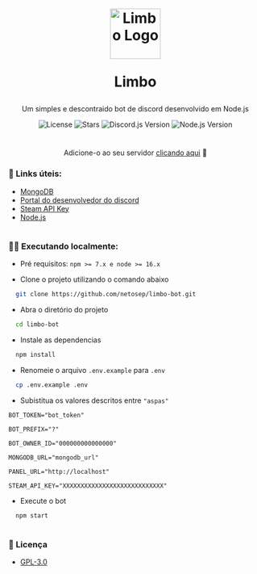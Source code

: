 <h1 align="center">
    <img src="https://i.imgur.com/E9hTV64.png" alt="Limbo Logo" width="100">
    <p>Limbo</p>
</h1>

<div align="center">
    <p>Um simples e descontraido bot de discord desenvolvido em Node.js</p>
    <img alt="License" src="https://img.shields.io/github/license/netosep/limbo-bot?color=black&logo=apache&logoColor=white">
    <img alt="Stars" src="https://img.shields.io/github/stars/netosep/limbo-bot?color=black&logo=github&logoColor=white">
    <img alt="Discord.js Version" src="https://img.shields.io/npm/v/discord.js?color=black&label=discord.js&logo=discord&logoColor=white">
    <img alt="Node.js Version" src="https://img.shields.io/npm/v/node?color=black&label=node&logo=node.js&logoColor=white">
</div>

#

<p align="center">Adicione-o ao seu servidor <a href="https://discord.com/oauth2/authorize?=&client_id=699289718348578836&scope=bot&permissions=8">clicando aqui</a> 🖤</p>

### 🔗 Links úteis:
<ul>
    <li><a href="https://account.mongodb.com/account/login">MongoDB</a></li>
    <li><a href="https://discord.com/developers/applications">Portal do desenvolvedor do discord</a></li>
    <li><a href="https://steamcommunity.com/dev/apikey">Steam API Key</a></li>
    <li><a href="https://nodejs.org/pt-br/">Node.js</a></li>
</ul>

#

### 👨‍💻 Executando localmente:

- Pré requisitos: `npm >= 7.x e node >= 16.x`

- Clone o projeto utilizando o comando abaixo
```bash
  git clone https://github.com/netosep/limbo-bot.git
```

- Abra o diretório do projeto
```bash
  cd limbo-bot
```

- Instale as dependencias
```bash
  npm install
```

- Renomeie o arquivo `.env.example` para `.env`
```bash
  cp .env.example .env
```

- Subistitua os valores descritos entre `"aspas"`
```env
BOT_TOKEN="bot_token"

BOT_PREFIX="?"

BOT_OWNER_ID="000000000000000"

MONGODB_URL="mongodb_url"

PANEL_URL="http://localhost"

STEAM_API_KEY="XXXXXXXXXXXXXXXXXXXXXXXXXXXX"
```

- Execute o bot
```bash
  npm start
```

#

### 📑 Licença

- [GPL-3.0](https://github.com/netosep/limbo-bot/blob/main/LICENSE.md)

